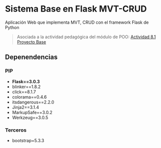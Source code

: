 # Sistema Base en Flask MVT-CRUD
Aplicación Web que implementa MVT, CRUD con el framework Flask de Python

>Asociada a la actividad pedagógica del módulo de POO: [Actividad 8.1 Proyecto Base](https://docs.google.com/document/d/1In7vTuCdn3WE3zWkmj42q80ix-NKwScOXvUa_w7ii9o/edit?usp=sharing)

## Depenendencias
### PIP
* **Flask==3.0.3**
* blinker==1.8.2
* click==8.1.7
* colorama==0.4.6
* itsdangerous==2.2.0
* Jinja2==3.1.4
* MarkupSafe==3.0.2
* Werkzeug==3.0.5
### Terceros
* bootstrap=5.3.3

